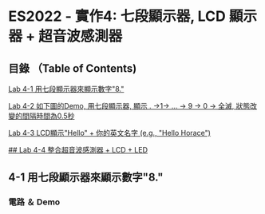 # ES2022 - 實作4: 七段顯示器, LCD 顯示器 + 超音波感測器

## 目錄 （Table of Contents)

[Lab 4-1 用七段顯示器來顯示數字"8."](#111)

[Lab 4-2 如下圖的Demo, 用七段顯示器, 顯示 . →1→ ... → 9 → 0 → 全滅, 狀態改變的間隔時間為0.5秒](#222)

[Lab 4-3 LCD顯示"Hello" + 你的英文名字 (e.g., "Hello Horace")](#333)

[## Lab 4-4 整合超音波感測器 + LCD + LED](#444)

## 4-1 用七段顯示器來顯示數字"8."

### 電路 ＆ Demo
























